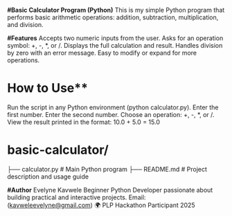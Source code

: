 **#Basic Calculator Program (Python)**
This is my simple Python program that performs basic arithmetic operations: addition, subtraction, multiplication, and division.

**#Features**
Accepts two numeric inputs from the user.
Asks for an operation symbol: +, -, *, or /.
Displays the full calculation and result.
Handles division by zero with an error message.
Easy to modify or expand for more operations.

# How to Use**
Run the script in any Python environment (python calculator.py).
Enter the first number.
Enter the second number.
Choose an operation: +, -, *, or /.
View the result printed in the format:
10.0 + 5.0 = 15.0

# basic-calculator/
├── calculator.py       # Main Python program
├── README.md           # Project description and usage guide

**#Author**
Evelyne Kavwele
Beginner Python Developer passionate about building practical and interactive projects.
Email: (kavweleevelyne@gmail.com)
🌍 PLP Hackathon Participant 2025

